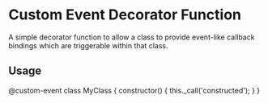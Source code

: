 # Custom Event Decorator Function

A simple decorator function to allow a class to provide event-like callback bindings which are triggerable within that class.

## Usage

@custom-event
class MyClass
{
  constructor()
  {
    this._call('constructed');
  }
}
